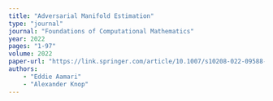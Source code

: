 ```yaml
---
title: "Adversarial Manifold Estimation"
type: "journal"
journal: "Foundations of Computational Mathematics"
year: 2022
pages: "1-97"
volume: 2022
paper-url: "https://link.springer.com/article/10.1007/s10208-022-09588-2"
authors:
    - "Eddie Aamari"
    - "Alexander Knop"
---
```

